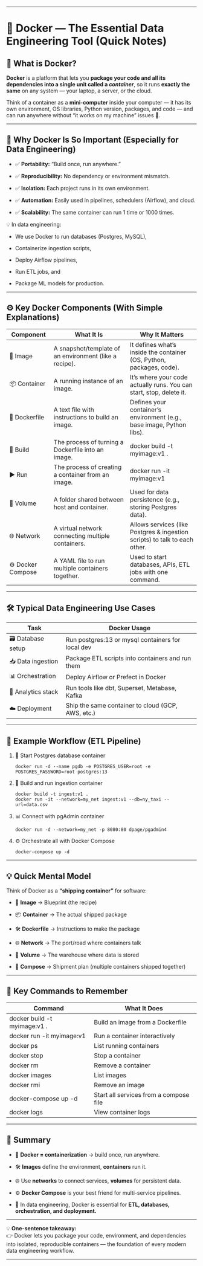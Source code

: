 

* * *

# 🐳 Docker — The Essential Data Engineering Tool (Quick Notes)

## 🔧 What is Docker?

**Docker** is a platform that lets you **package your code and all its dependencies into a single unit called a _container_**, so it runs **exactly the same** on any system — your laptop, a server, or the cloud.

Think of a container as a **mini-computer** inside your computer — it has its own environment, OS libraries, Python version, packages, and code — and can run anywhere without “it works on my machine” issues 🚀.

* * *

## 🧱 Why Docker Is So Important (Especially for Data Engineering)

*   ✅ **Portability:** “Build once, run anywhere.”
    
*   ✅ **Reproducibility:** No dependency or environment mismatch.
    
*   ✅ **Isolation:** Each project runs in its own environment.
    
*   ✅ **Automation:** Easily used in pipelines, schedulers (Airflow), and cloud.
    
*   ✅ **Scalability:** The same container can run 1 time or 1000 times.
    

💡 In data engineering:

*   We use Docker to run databases (Postgres, MySQL),
    
*   Containerize ingestion scripts,
    
*   Deploy Airflow pipelines,
    
*   Run ETL jobs, and
    
*   Package ML models for production.
    

* * *

## ⚙️ Key Docker Components (With Simple Explanations)

| Component | What It Is | Why It Matters |
| --- | --- | --- |
| 🧪 Image | A snapshot/template of an environment (like a recipe). | It defines what’s inside the container (OS, Python, packages, code). |
| 📦 Container | A running instance of an image. | It’s where your code actually runs. You can start, stop, delete it. |
| 📁 Dockerfile | A text file with instructions to build an image. | Defines your container’s environment (e.g., base image, Python libs). |
| 🧱 Build | The process of turning a Dockerfile into an image. | docker build -t myimage:v1 . |
| ▶️ Run | The process of creating a container from an image. | docker run -it myimage:v1 |
| 🔄 Volume | A folder shared between host and container. | Used for data persistence (e.g., storing Postgres data). |
| 🌐 Network | A virtual network connecting multiple containers. | Allows services (like Postgres & ingestion scripts) to talk to each other. |
| ⚙️ Docker Compose | A YAML file to run multiple containers together. | Used to start databases, APIs, ETL jobs with one command. |

* * *

## 🛠️ Typical Data Engineering Use Cases

| Task | Docker Usage |
| --- | --- |
| 🗃️ Database setup | Run postgres:13 or mysql containers for local dev |
| 📥 Data ingestion | Package ETL scripts into containers and run them |
| 📊 Orchestration | Deploy Airflow or Prefect in Docker |
| 🧰 Analytics stack | Run tools like dbt, Superset, Metabase, Kafka |
| ☁️ Deployment | Ship the same container to cloud (GCP, AWS, etc.) |

* * *

## 🧪 Example Workflow (ETL Pipeline)

1.  🐘 Start Postgres database container
    
        docker run -d --name pgdb -e POSTGRES_USER=root -e POSTGRES_PASSWORD=root postgres:13
        
    
2.  🐍 Build and run ingestion container
    
        docker build -t ingest:v1 .
        docker run -it --network=my_net ingest:v1 --db=ny_taxi --url=data.csv
        
    
3.  📊 Connect with pgAdmin container
    
        docker run -d --network=my_net -p 8080:80 dpage/pgadmin4
        
    
4.  ⚙️ Orchestrate all with Docker Compose
    
        docker-compose up -d
        
    

* * *

## 💡 Quick Mental Model

Think of Docker as a **“shipping container”** for software:

*   🚢 **Image** → Blueprint (the recipe)
    
*   📦 **Container** → The actual shipped package
    
*   🛠️ **Dockerfile** → Instructions to make the package
    
*   🌐 **Network** → The port/road where containers talk
    
*   📁 **Volume** → The warehouse where data is stored
    
*   📜 **Compose** → Shipment plan (multiple containers shipped together)
    

* * *

## 🧠 Key Commands to Remember

| Command | What It Does |
| --- | --- |
| docker build -t myimage:v1 . | Build an image from a Dockerfile |
| docker run -it myimage:v1 | Run a container interactively |
| docker ps | List running containers |
| docker stop <container> | Stop a container |
| docker rm <container> | Remove a container |
| docker images | List images |
| docker rmi <image> | Remove an image |
| docker-compose up -d | Start all services from a compose file |
| docker logs <container> | View container logs |

* * *

## 🧭 Summary

*   🐳 **Docker = containerization** → build once, run anywhere.
    
*   🛠️ **Images** define the environment, **containers** run it.
    
*   🌐 Use **networks** to connect services, **volumes** for persistent data.
    
*   ⚙️ **Docker Compose** is your best friend for multi-service pipelines.
    
*   💼 In data engineering, Docker is essential for **ETL, databases, orchestration, and deployment.**
    

* * *

💡 **One-sentence takeaway:**  
👉 Docker lets you package your code, environment, and dependencies into isolated, reproducible containers — the foundation of every modern data engineering workflow.

* * *

